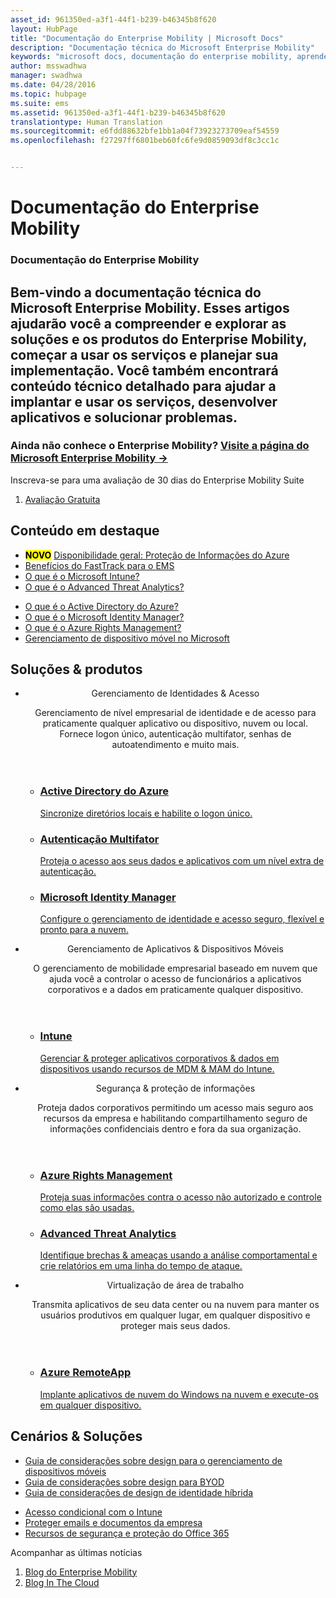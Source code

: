 ```yaml
---
asset_id: 961350ed-a3f1-44f1-b239-b46345b8f620
layout: HubPage
title: "Documentação do Enterprise Mobility | Microsoft Docs"
description: "Documentação técnica do Microsoft Enterprise Mobility"
keywords: "microsoft docs, documentação do enterprise mobility, aprender sobre enterprise mobility, guia do enterprise mobility, documentação técnica do enterprise mobility"
author: msswadhwa
manager: swadhwa
ms.date: 04/28/2016
ms.topic: hubpage
ms.suite: ems
ms.assetid: 961350ed-a3f1-44f1-b239-b46345b8f620
translationtype: Human Translation
ms.sourcegitcommit: e6fdd88632bfe1bb1a04f73923273709eaf54559
ms.openlocfilehash: f27297ff6801beb60fc6fe9d0859093df8c3cc1c


---
```

# Documentação do Enterprise Mobility
<article id="main">
    <section id="hero-content" class="graph">
        <h1>Documentação do Enterprise Mobility</h1>
        <h2>Bem-vindo a documentação técnica do Microsoft Enterprise Mobility. Esses artigos ajudarão você a compreender e explorar as soluções e os produtos do Enterprise Mobility, começar a usar os serviços e planejar sua implementação. Você também encontrará conteúdo técnico detalhado para ajudar a implantar e usar os serviços, desenvolver aplicativos e solucionar problemas.</h2>
        <h3>Ainda não conhece o Enterprise Mobility? <a href="http://go.microsoft.com/fwlink/?LinkId=816837" target="_blank">Visite a página do Microsoft Enterprise Mobility &rarr;</a></h3>
    </section>
    <aside class="alert section-border">
        <p>Inscreva-se para uma avaliação de 30 dias do Enterprise Mobility Suite</p>
        <ol class="action-list">
        <li><a href="http://go.microsoft.com/fwlink/?LinkId=816834" target="_blank" class="button-bordered button-translucent">Avaliação Gratuita</a></li>
        </ol>
    </aside>
    <section id="featured" class="container">
        <h2 class="section-heading"><span class="icon icon-lightbulb-checked"></span> Conteúdo em destaque</h2>
        <div class="features row">
            <ul class="column-half">
                <li><mark><b>NOVO</b></mark> <a href="/information-protection/">Disponibilidade geral: Proteção de Informações do Azure</a></li>
                <li><a href="/enterprise-mobility/solutions/fasttrack-center-benefit-for-enterprise-mobility-suite-ems">Benefícios do FastTrack para o EMS</a></li>
                <li><a href="/intune/understand-explore/introduction-to-microsoft-intune">O que é o Microsoft Intune?</a></li>
                <li><a href="/advanced-threat-analytics/understand-explore/what-is-ata">O que é o Advanced Threat Analytics?</a></li>
            </ul>
            <ul class="column-half">
                <li><a href="/active-directory/active-directory-whatis">O que é o Active Directory do Azure?</a></li>
                <li><a href="/microsoft-identity-manager/understand-explore/microsoft-identity-manager-2016">O que é o Microsoft Identity Manager?</a></li>
                <li><a href="/rights-management/understand-explore/what-is-azure-rms">O que é o Azure Rights Management?</a></li>
                <li><a href="https://www.microsoft.com/itshowcase/Article/Content/588/Mobile-device-management-at-Microsoft" target="_blank">Gerenciamento de dispositivo móvel no Microsoft</a></li>
            </ul>
        </div>
    </section>
    <div id="journeys">
        <section class="container">
            <h2 class="section-heading"><span class="icon icon-inheritance"></span> Soluções &amp; produtos</h2>
            <ul class="journeys-list">
                <li class="journey-step">
                    <header class="journey-step-header row">
                            <div class="title column-third">
                                <span class="icon icon-connect"></span>
                                <p>Gerenciamento de Identidades &amp; Acesso</p>
                            </div>
                            <p class="description column-two-thirds">Gerenciamento de nível empresarial de identidade e de acesso para praticamente qualquer aplicativo ou dispositivo, nuvem ou local. Fornece logon único, autenticação multifator, senhas de autoatendimento e muito mais.
                            </p>
                    </header>
                    <section class="journey-step-elements content">
                        <ul class="row">
                            <li class="column column-third">
                                <a href="/active-directory/">
                                <h3>Active Directory do Azure</h3>
                                <p>Sincronize diretórios locais e habilite o logon único.</p>
                                </a>
                            </li>
                            <li class="column column-third">
                                <a href="/multi-factor-authentication/">
                                <h3>Autenticação Multifator</h3>
                                <p>Proteja o acesso aos seus dados e aplicativos com um nível extra de autenticação.</p>
                                </a>
                            </li>
                            <li class="column column-third">
                                <a href="/microsoft-identity-manager/">
                                <h3>Microsoft Identity Manager</h3>
                                <p>Configure o gerenciamento de identidade e acesso seguro, flexível e pronto para a nuvem.</p>
                                </a>
                            </li>
                        </ul>
                    </section>
                </li>
                <li class="journey-step">
                    <header class="journey-step-header row">
                            <div class="title column-third">
                                <span class="icon icon-mobile"></span>
                                <p>Gerenciamento de Aplicativos &amp; Dispositivos Móveis</p>
                            </div>
                            <p class="description column-two-thirds">O gerenciamento de mobilidade empresarial baseado em nuvem que ajuda você a controlar o acesso de funcionários a aplicativos corporativos e a dados em praticamente qualquer dispositivo.
                            </p>
                    </header>
                    <section class="journey-step-elements content">
                        <ul class="row">
                            <li class="column column-third">
                                <a href="/intune/">
                                <h3>Intune</h3>
                                <p>Gerenciar &amp; proteger aplicativos corporativos &amp; dados em dispositivos usando recursos de MDM &amp; MAM do Intune.</p>
                                </a>
                            </li>
                        </ul>
                    </section>
                </li>
                <li class="journey-step">
                    <header class="journey-step-header row">
                            <div class="title column-third">
                                <span class="icon icon-shield"></span>
                                <p>Segurança &amp; proteção de informações</p>
                            </div>
                            <p class="description column-two-thirds">Proteja dados corporativos permitindo um acesso mais seguro aos recursos da empresa e habilitando compartilhamento seguro de informações confidenciais dentro e fora da sua organização.
                            </p>
                    </header>
                    <section class="journey-step-elements content">
                        <ul class="row">
                            <li class="column column-third">
                                <a href="/rights-management/">
                                <h3>Azure Rights Management</h3>
                                <p>Proteja suas informações contra o acesso não autorizado e controle como elas são usadas.</p>
                                </a>
                            </li>
                            <li class="column column-third">
                                <a href="/advanced-threat-analytics/">
                                <h3>Advanced Threat Analytics</h3>
                                <p>Identifique brechas &amp; ameaças usando a análise comportamental e crie relatórios em uma linha do tempo de ataque.</p>
                                </a>
                            </li>
                        </ul>
                    </section>
                </li>
                <li class="journey-step">
                    <header class="journey-step-header row">
                        <div class="title column-third">
                        <span class="icon icon-desktops"></span>
                        <p>Virtualização de área de trabalho</p>
                        </div>
                        <p class="description column-two-thirds">Transmita aplicativos de seu data center ou na nuvem para manter os usuários produtivos em qualquer lugar, em qualquer dispositivo e proteger mais seus dados.
                        </p>
                    </header>
                    <section class="journey-step-elements content">
                        <ul class="row">
                        <li class="column column-third">
                            <a href="/remoteapp/">
                            <h3>Azure RemoteApp</h3>
                            <p>Implante aplicativos de nuvem do Windows na nuvem e execute-os em qualquer dispositivo.</p>
                            </a>
                        </li>
                        </ul>
                    </section>
                </li>
            </ul>
        </section>
    </div>
    <div class="section-border">
        <section class="resources container">
            <h2 class="section-heading"><span class="icon icon-note"></span> Cenários &amp; Soluções</h2>
            <div class="resource-list row">
                <ul class="column-half">
                    <li><a href="/enterprise-mobility/solutions/mdm-design-considerations-guide">Guia de considerações sobre design para o gerenciamento de dispositivos móveis</a></li>
                    <li><a href="/enterprise-mobility/solutions/byod-design-considerations-guide">Guia de considerações sobre design para BYOD</a></li>
                    <li><a href="/active-directory/active-directory-hybrid-identity-design-considerations-overview">Guia de considerações de design de identidade híbrida</a></li>
                </ul>
                <ul class="column-half">
                    <li><a href="/enterprise-mobility/solutions/conditional-access-intune">Acesso condicional com o Intune</a></li>
                    <li><a href="/enterprise-mobility/solutions/architecture-guidance-for-protecting-company-email-and-documents">Proteger emails e documentos da empresa</a></li>
                    <li><a href="https://support.office.com/en-us/article/Plan-for-Office-365-security-and-information-protection-capabilities-3d4ac4a1-3920-4ff9-918f-011f3ce60408?ui=en-US&rs=en-US&ad=US">Recursos de segurança e proteção do Office 365</a></li>
                </ul>
            </div>
        </section>
    </div>
    <aside class="alert alert-social">
        <p>Acompanhar as últimas notícias</p>
        <ol class="action-list">
            <li><a href="https://blogs.technet.microsoft.com/enterprisemobility/" target="_blank" class="button-bordered button-translucent">Blog do Enterprise Mobility</a></li>
            <li><a href="https://blogs.technet.microsoft.com/in_the_cloud/" target="_blank" class="button-bordered button-translucent">Blog In The Cloud</a></li>
        </ol>
    </aside>
</article>



<!--HONumber=Sep16_HO4-->


